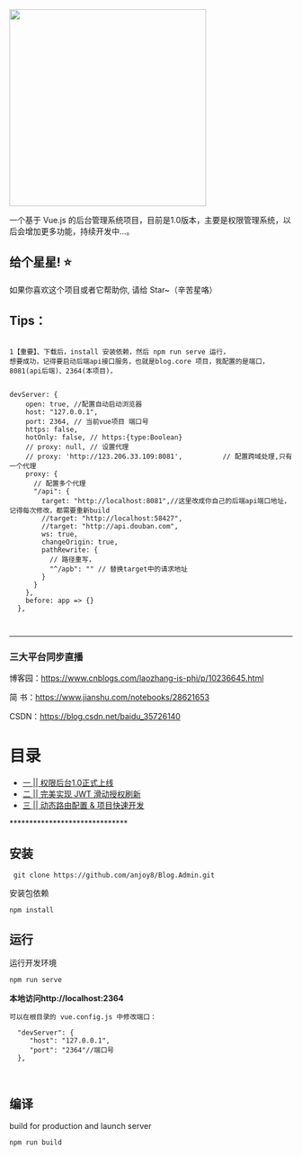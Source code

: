 ﻿
<img src="https://github.com/anjoy8/Blog.Admin/blob/master/src/assets/logoall.png" width="350"  />

      
      
      
一个基于 Vue.js 的后台管理系统项目，目前是1.0版本，主要是权限管理系统，以后会增加更多功能，持续开发中...。




## 给个星星! ⭐️
如果你喜欢这个项目或者它帮助你, 请给 Star~（辛苦星咯）


## Tips：
```

1【重要】、下载后，install 安装依赖，然后 npm run serve 运行，
想要成功，记得要启动后端api接口服务，也就是blog.core 项目，我配置的是端口，8081(api后端)、2364(本项目)，


devServer: {
    open: true, //配置自动启动浏览器
    host: "127.0.0.1",
    port: 2364, // 当前vue项目 端口号
    https: false,
    hotOnly: false, // https:{type:Boolean}
    // proxy: null, // 设置代理
    // proxy: 'http://123.206.33.109:8081',          // 配置跨域处理,只有一个代理
    proxy: {
      // 配置多个代理
      "/api": {
        target: "http://localhost:8081",//这里改成你自己的后端api端口地址，记得每次修改，都需要重新build
        //target: "http://localhost:58427",
        //target: "http://api.douban.com",
        ws: true,
        changeOrigin: true,
        pathRewrite: {
          // 路径重写，
          "^/apb": "" // 替换target中的请求地址
        }
      }
    },
    before: app => {}
  },



```

*****************************************************
### 三大平台同步直播

博客园：https://www.cnblogs.com/laozhang-is-phi/p/10236645.html

简  书：https://www.jianshu.com/notebooks/28621653

 CSDN：https://blog.csdn.net/baidu_35726140


<div class="allindex">
<h1 id="allindex">目录</h1>



<ul>
<li><a id="post_title_link_10438122" href="https://www.cnblogs.com/laozhang-is-phi/p/10438122.html">一 || 权限后台1.0正式上线</a></li>
<li><a id="post_title_link_10462316" href="https://www.cnblogs.com/laozhang-is-phi/p/10462316.html">二 || 完美实现 JWT 滑动授权刷新</a></li>
<li><a id="post_title_link_10643993" href="https://www.cnblogs.com/laozhang-is-phi/p/10643993.html">三 || 动态路由配置 &amp; 项目快速开发</a></li>
</ul>


</ul>


</div>
******************************

## 安装

```
 git clone https://github.com/anjoy8/Blog.Admin.git
```
安装包依赖
```
npm install
```

## 运行
运行开发环境
```js
npm run serve
```

**本地访问http://localhost:2364**
```
可以在根目录的 vue.config.js 中修改端口：

  "devServer": {
     "host": "127.0.0.1",
     "port": "2364"//端口号
  },
  
  
```


## 编译
build for production and launch server
```js
npm run build
```








